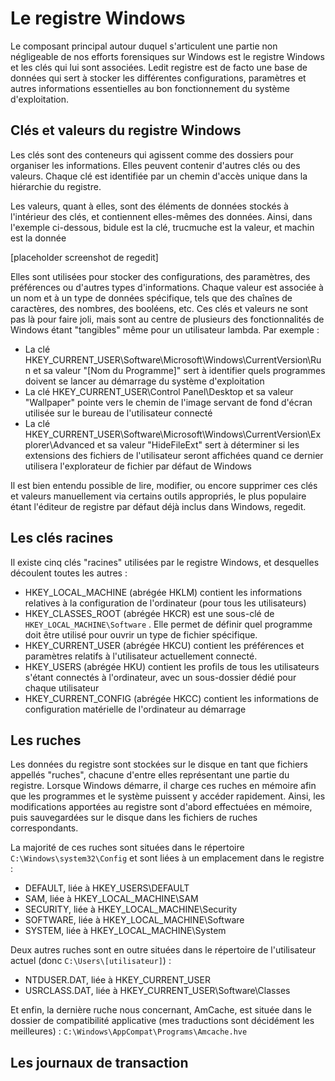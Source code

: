 # Le registre Windows

Le composant principal autour duquel s'articulent une partie non négligeable de nos efforts forensiques sur Windows est le registre Windows et les clés qui lui sont associées. Ledit registre est de facto une base de données qui sert à stocker les différentes configurations, paramètres et autres informations essentielles au bon fonctionnement du système d'exploitation. 

## Clés et valeurs du registre Windows

Les clés sont des conteneurs qui agissent comme des dossiers pour organiser les informations. Elles peuvent contenir d'autres clés ou des valeurs. Chaque clé est identifiée par un chemin d'accès unique dans la hiérarchie du registre.

Les valeurs, quant à elles, sont des éléments de données stockés à l'intérieur des clés, et contiennent elles-mêmes des données. Ainsi, dans l'exemple ci-dessous, bidule est la clé, trucmuche est la valeur, et machin est la donnée

[placeholder screenshot de regedit]


Elles sont utilisées pour stocker des configurations, des paramètres, des préférences ou d'autres types d'informations. Chaque valeur est associée à un nom et à un type de données spécifique, tels que des chaînes de caractères, des nombres, des booléens, etc. Ces clés et valeurs ne sont pas là pour faire joli, mais sont au centre de plusieurs des fonctionnalités de Windows étant "tangibles" même pour un utilisateur lambda. Par exemple : 

*	La clé HKEY_CURRENT_USER\Software\Microsoft\Windows\CurrentVersion\Run et sa valeur "[Nom du Programme]" sert à identifier quels programmes doivent se lancer au démarrage du système d'exploitation
*	La clé HKEY_CURRENT_USER\Control Panel\Desktop et sa valeur "Wallpaper" pointe vers le chemin de l'image servant de fond d'écran utilisée sur le bureau de l'utilisateur connecté
*	La clé HKEY_CURRENT_USER\Software\Microsoft\Windows\CurrentVersion\Explorer\Advanced et sa valeur "HideFileExt" sert à déterminer si les extensions des fichiers de l'utilisateur seront affichées quand ce dernier utilisera l'explorateur de fichier par défaut de Windows


 Il est bien entendu possible de lire, modifier, ou encore supprimer ces clés et valeurs manuellement via certains outils appropriés, le plus populaire étant l'éditeur de registre par défaut déjà inclus dans Windows, regedit. 


## Les clés racines

Il existe cinq clés "racines" utilisées par le registre Windows, et desquelles découlent toutes les autres :


*	HKEY_LOCAL_MACHINE (abrégée HKLM) contient les informations relatives à la configuration de l'ordinateur (pour tous les utilisateurs) 
*	HKEY_CLASSES_ROOT (abrégée HKCR) est une sous-clé de `HKEY_LOCAL_MACHINE\Software` . Elle permet de définir quel programme doit être utilisé pour ouvrir un type de fichier spécifique.
*	HKEY_CURRENT_USER (abrégée HKCU) contient les préférences et paramètres relatifs à l'utilisateur actuellement connecté.
*	HKEY_USERS (abrégée HKU) contient les profils de tous les utilisateurs s'étant connectés à l'ordinateur, avec un sous-dossier dédié pour chaque utilisateur
*	HKEY_CURRENT_CONFIG (abrégée HKCC) contient les informations de configuration matérielle de l'ordinateur au démarrage

## Les ruches

Les données du registre sont stockées sur le disque en tant que fichiers appellés "ruches", chacune d'entre elles représentant une partie du registre. Lorsque Windows démarre, il charge ces ruches en mémoire afin que les programmes et le système puissent y accéder rapidement. Ainsi, les modifications apportées au registre sont d'abord effectuées en mémoire, puis sauvegardées sur le disque dans les fichiers de ruches correspondants.

La majorité de ces ruches sont situées dans le répertoire `C:\Windows\system32\Config` et sont liées à un emplacement dans le registre :

*	DEFAULT, liée à HKEY_USERS\DEFAULT 
*	SAM, liée à HKEY_LOCAL_MACHINE\SAM
*	SECURITY, liée à HKEY_LOCAL_MACHINE\Security
*	SOFTWARE, liée à HKEY_LOCAL_MACHINE\Software
*	SYSTEM, liée à HKEY_LOCAL_MACHINE\System

Deux autres ruches sont en outre situées dans le répertoire de l'utilisateur actuel (donc `C:\Users\[utilisateur]`) :

*	NTDUSER.DAT, liée à HKEY_CURRENT_USER
*	USRCLASS.DAT, liée à HKEY_CURRENT_USER\Software\Classes

Et enfin, la dernière ruche nous concernant, AmCache, est située dans le dossier de compatibilité applicative (mes traductions sont décidément les meilleures) : `C:\Windows\AppCompat\Programs\Amcache.hve`

## Les journaux de transaction
